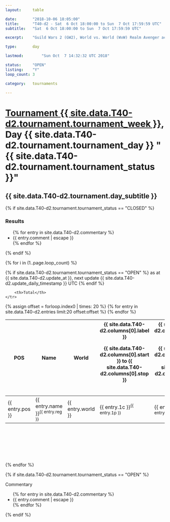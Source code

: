 ```yaml
---
layout: 	table

date: 		"2018-10-06 18:05:00"
title: 		"T40-d2 - Sat  6 Oct 18:00:00 to Sun  7 Oct 17:59:59 UTC"
subtitle: 	"Sat  6 Oct 18:00:00 to Sun  7 Oct 17:59:59 UTC"

excerpt:    "Guild Wars 2 (GW2), World vs. World (WvW) Realm Avenger achivement Tournament. \"Every Kill Counts\""

type:       day

lastmod: 		"Sun Oct  7 14:32:32 UTC 2018"

status:     "OPEN"
listing:    "Y"
loop_count: 3

category: 	tournaments

---
```

<div class="table_header">
    <h1><a href="{{ site.data.T40-d2.tournament.week_url }}">Tournament {{ site.data.T40-d2.tournament.tournament_week }}</a>, Day {{ site.data.T40-d2.tournament.tournament_day }} "{{ site.data.T40-d2.tournament.tournament_status }}"</h1>
    <h2>{{ site.data.T40-d2.tournament.day_subtitle }}</h2> 
</div>

{% if site.data.T40-d2.tournament.tournament_status == "CLOSED" %} 
<div class="commentary">
  <h3>Results</h3>
  <ul>
    {% for entry in site.data.T40-d2.commentary %}
    <li class="commentary_list">{{ entry.comment | escape }}</li>
    {% endfor %}
  </ul>
</div>
{% endif %}


{% for i in (1..page.loop_count) %}

{% if site.data.T40-d2.tournament.tournament_status == "OPEN" %} 
<span class="table_nextupdate">as at {{ site.data.T40-d2.update_at }}, next update {{ site.data.T40-d2.update_daily_timestamp }} UTC</span> 
{% endif %}

<table class="day_table">
  <colgroup>
    <col style="width:18px">
    <col style="width:55px">
    <col style="width:55px">
    <col style="width:12px">
    <col style="width:12px">
    <col style="width:12px">
    <col style="width:12px">
    <col style="width:12px">
    <col style="width:12px">
    <col style="width:12px">
    <col style="width:12px">
    <col style="width:12px">
    <col style="width:12px">
    <col style="width:12px">
    <col style="width:12px">
    <col style="width:12px">
    <col style="width:12px">
    <col style="width:12px">
    <col style="width:12px">
    <col style="width:12px">
    <col style="width:12px">
    <col style="width:12px">
    <col style="width:12px">
    <col style="width:12px">
    <col style="width:12px">
    <col style="width:12px">
    <col style="width:12px">
    <col style="width:18px">
  </colgroup>  
  <thead>
    <tr>
        <th>POS</th>
        <th class="AlignLeft">Name</th>
        <th class="AlignLeft">World</th>

<th><div class="label">{{ site.data.T40-d2.columns[0].label }}<p class="onhover">{{ site.data.T40-d2.columns[0].start }} to {{ site.data.T40-d2.columns[0].stop }}</p></div>​</th>
<th><div class="label">{{ site.data.T40-d2.columns[1].label }}<p class="onhover">{{ site.data.T40-d2.columns[1].start }} to {{ site.data.T40-d2.columns[1].stop }}</p></div>​</th>
<th><div class="label">{{ site.data.T40-d2.columns[2].label }}<p class="onhover">{{ site.data.T40-d2.columns[2].start }} to {{ site.data.T40-d2.columns[2].stop }}</p></div>​</th>
<th><div class="label">{{ site.data.T40-d2.columns[3].label }}<p class="onhover">{{ site.data.T40-d2.columns[3].start }} to {{ site.data.T40-d2.columns[3].stop }}</p></div>​</th>
<th><div class="label">{{ site.data.T40-d2.columns[4].label }}<p class="onhover">{{ site.data.T40-d2.columns[4].start }} to {{ site.data.T40-d2.columns[4].stop }}</p></div>​</th>
<th><div class="label">{{ site.data.T40-d2.columns[5].label }}<p class="onhover">{{ site.data.T40-d2.columns[5].start }} to {{ site.data.T40-d2.columns[5].stop }}</p></div>​</th>
<th><div class="label">{{ site.data.T40-d2.columns[6].label }}<p class="onhover">{{ site.data.T40-d2.columns[6].start }} to {{ site.data.T40-d2.columns[6].stop }}</p></div>​</th>
<th><div class="label">{{ site.data.T40-d2.columns[7].label }}<p class="onhover">{{ site.data.T40-d2.columns[7].start }} to {{ site.data.T40-d2.columns[7].stop }}</p></div>​</th>
<th><div class="label">{{ site.data.T40-d2.columns[8].label }}<p class="onhover">{{ site.data.T40-d2.columns[8].start }} to {{ site.data.T40-d2.columns[8].stop }}</p></div>​</th>
<th><div class="label">{{ site.data.T40-d2.columns[9].label }}<p class="onhover">{{ site.data.T40-d2.columns[9].start }} to {{ site.data.T40-d2.columns[9].stop }}</p></div>​</th>
<th><div class="label">{{ site.data.T40-d2.columns[10].label }}<p class="onhover">{{ site.data.T40-d2.columns[10].start }} to {{ site.data.T40-d2.columns[10].stop }}</p></div>​</th>

<th><div class="label">{{ site.data.T40-d2.columns[11].label }}<p class="onhover">{{ site.data.T40-d2.columns[11].start }} to {{ site.data.T40-d2.columns[11].stop }}</p></div>​</th>
<th><div class="label">{{ site.data.T40-d2.columns[12].label }}<p class="onhover">{{ site.data.T40-d2.columns[12].start }} to {{ site.data.T40-d2.columns[12].stop }}</p></div>​</th>
<th><div class="label">{{ site.data.T40-d2.columns[13].label }}<p class="onhover">{{ site.data.T40-d2.columns[13].start }} to {{ site.data.T40-d2.columns[13].stop }}</p></div>​</th>
<th><div class="label">{{ site.data.T40-d2.columns[14].label }}<p class="onhover">{{ site.data.T40-d2.columns[14].start }} to {{ site.data.T40-d2.columns[14].stop }}</p></div>​</th>
<th><div class="label">{{ site.data.T40-d2.columns[15].label }}<p class="onhover">{{ site.data.T40-d2.columns[15].start }} to {{ site.data.T40-d2.columns[15].stop }}</p></div>​</th>
<th><div class="label">{{ site.data.T40-d2.columns[16].label }}<p class="onhover">{{ site.data.T40-d2.columns[16].start }} to {{ site.data.T40-d2.columns[16].stop }}</p></div>​</th>
<th><div class="label">{{ site.data.T40-d2.columns[17].label }}<p class="onhover">{{ site.data.T40-d2.columns[17].start }} to {{ site.data.T40-d2.columns[17].stop }}</p></div>​</th>
<th><div class="label">{{ site.data.T40-d2.columns[18].label }}<p class="onhover">{{ site.data.T40-d2.columns[18].start }} to {{ site.data.T40-d2.columns[18].stop }}</p></div>​</th>
<th><div class="label">{{ site.data.T40-d2.columns[19].label }}<p class="onhover">{{ site.data.T40-d2.columns[19].start }} to {{ site.data.T40-d2.columns[19].stop }}</p></div>​</th>
<th><div class="label">{{ site.data.T40-d2.columns[20].label }}<p class="onhover">{{ site.data.T40-d2.columns[20].start }} to {{ site.data.T40-d2.columns[20].stop }}</p></div>​</th>

<th><div class="label">{{ site.data.T40-d2.columns[21].label }}<p class="onhover">{{ site.data.T40-d2.columns[21].start }} to {{ site.data.T40-d2.columns[21].stop }}</p></div>​</th>
<th><div class="label">{{ site.data.T40-d2.columns[22].label }}<p class="onhover">{{ site.data.T40-d2.columns[22].start }} to {{ site.data.T40-d2.columns[22].stop }}</p></div>​</th>
<th><div class="label">{{ site.data.T40-d2.columns[23].label }}<p class="onhover">{{ site.data.T40-d2.columns[23].start }} to {{ site.data.T40-d2.columns[23].stop }}</p></div>​</th>

        <th>Total</th>
    </tr>
  </thead>
  {% assign offset = forloop.index0 | times: 20 %}
<tbody>
{% for entry in site.data.T40-d2.entries limit:20 offset:offset %}
  <tr>
    <td class="pl{{ entry.pos }}">{{ entry.pos }}</td>
    <td class="AlignLeft">{{ entry.name }}<sup>{{ entry.reg }}</sup></td>
    <td class="AlignLeft">{{ entry.world }}</td>
    <td class="pl{{ entry.1p }}">{{ entry.1c }}<sup>{{ entry.1p }}</sup></td>
    <td class="pl{{ entry.2p }}">{{ entry.2c }}<sup>{{ entry.2p }}</sup></td>
    <td class="pl{{ entry.3p }}">{{ entry.3c }}<sup>{{ entry.3p }}</sup></td>
    <td class="pl{{ entry.4p }}">{{ entry.4c }}<sup>{{ entry.4p }}</sup></td>
    <td class="pl{{ entry.5p }}">{{ entry.5c }}<sup>{{ entry.5p }}</sup></td>
    <td class="pl{{ entry.6p }}">{{ entry.6c }}<sup>{{ entry.6p }}</sup></td>
    <td class="pl{{ entry.7p }}">{{ entry.7c }}<sup>{{ entry.7p }}</sup></td>
    <td class="pl{{ entry.8p }}">{{ entry.8c }}<sup>{{ entry.8p }}</sup></td>
    <td class="pl{{ entry.9p }}">{{ entry.9c }}<sup>{{ entry.9p }}</sup></td>
    <td class="pl{{ entry.10p }}">{{ entry.10c }}<sup>{{ entry.10p }}</sup></td>
    <td class="pl{{ entry.11p }}">{{ entry.11c }}<sup>{{ entry.11p }}</sup></td>
    <td class="pl{{ entry.12p }}">{{ entry.12c }}<sup>{{ entry.12p }}</sup></td>
    <td class="pl{{ entry.13p }}">{{ entry.13c }}<sup>{{ entry.13p }}</sup></td>
    <td class="pl{{ entry.14p }}">{{ entry.14c }}<sup>{{ entry.14p }}</sup></td>
    <td class="pl{{ entry.15p }}">{{ entry.15c }}<sup>{{ entry.15p }}</sup></td>
    <td class="pl{{ entry.16p }}">{{ entry.16c }}<sup>{{ entry.16p }}</sup></td>
    <td class="pl{{ entry.17p }}">{{ entry.17c }}<sup>{{ entry.17p }}</sup></td>
    <td class="pl{{ entry.18p }}">{{ entry.18c }}<sup>{{ entry.18p }}</sup></td>
    <td class="pl{{ entry.19p }}">{{ entry.19c }}<sup>{{ entry.19p }}</sup></td>
    <td class="pl{{ entry.20p }}">{{ entry.20c }}<sup>{{ entry.20p }}</sup></td>
    <td class="pl{{ entry.21p }}">{{ entry.21c }}<sup>{{ entry.21p }}</sup></td>
    <td class="pl{{ entry.22p }}">{{ entry.22c }}<sup>{{ entry.22p }}</sup></td>
    <td class="pl{{ entry.23p }}">{{ entry.23c }}<sup>{{ entry.23p }}</sup></td>
    <td class="pl{{ entry.24p }}">{{ entry.24c }}<sup>{{ entry.24p }}</sup></td>
    <td>{{ entry.total }}</td>
  </tr>
{% endfor %}  
</tbody>
</table>
<div class="leaderboard">
  <script async src="//pagead2.googlesyndication.com/pagead/js/adsbygoogle.js"></script>
  <!-- 728x90 -->
  <ins class="adsbygoogle"
       style="display:inline-block;width:728px;height:90px"
       data-ad-client="ca-pub-3274917281288240"
       data-ad-slot="3870538733"></ins>
  <script>
  (adsbygoogle = window.adsbygoogle || []).push({});
  </script>    
</div>
<br />
{% endfor %}

{% if site.data.T40-d2.tournament.tournament_status == "OPEN" %} 
<div class="commentary">
  <span class="commentary_title">Commentary</span>
  <ul>
    {% for entry in site.data.T40-d2.commentary %}
    <li class="commentary_list">{{ entry.comment | escape }}</li>
    {% endfor %}
  </ul>
</div>
{% endif %}


